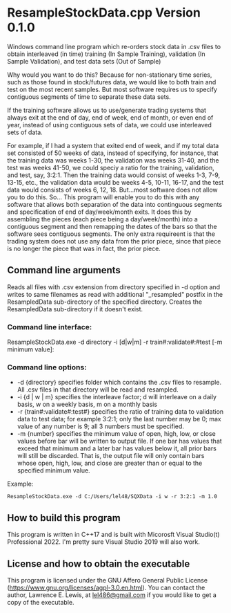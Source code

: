 # ResampleStockData.cpp Version 0.1.0
Windows command line program which re-orders stock data in .csv files to obtain interleaved (in time) training (In Sample Training),
validation (In Sample Validation), and test data sets (Out of Sample)

Why would you want to do this? Because for non-stationary time series, such as those found in stock/futures data, we would like to both train and test
on the most recent samples. But most software requires us to specify contiguous segments of time to separate these data sets.

If the training software allows us to use/generate trading systems that always exit at the end of day, end of week, end of month, or even end of
year, instead of using contiguous sets of data, we could use interleaved sets of data.

For example, if I had a system that exited end of week, and if my total data set consisted of 50 weeks of data, instead of specifying, for instance,
that the training data was weeks 1-30, the validation was weeks 31-40, and the test was weeks 41-50, we could speciy a ratio for the training,
validation, and test, say, 3:2:1. Then the training data would consist of weeks 1-3, 7-9, 13-15, etc., the validation data would be weeks 4-5, 10-11,
16-17, and the test data would consists of weeks 6, 12, 18. But...most software does not allow you to do this. So... This program will enable you
to do this with any software that allows both separation of the data into continguous segments and specification of end of day/week/month exits.
It does this by assembling the pieces (each piece being a day/week/month) into a contiguous segment and then remapping the dates of the bars so that
the software sees contiguous segments. The only extra requireent is that the trading system does not use any data from the prior piece, since that
piece is no longer the piece that was in fact, the prior piece.

## Command line arguments

Reads all files with .csv extension from directory specified in -d option and writes to same filenames as read with additional "_resampled" postfix
in the ResampledData sub-directory of the specified directory. Creates the ResampledData sub-directory if it doesn't exist.

### Command line interface:

ResampleStockData.exe -d directory -i [d|w|m] -r train#:validate#:#test [-m minimum value]:

### Command line options:

- -d {directory} specifies folder which contains the .csv files to resample. All .csv files in that directory will be read and resampled.
- -i {d | w | m} specifies the interleave factor; d will interleave on a daily basis, w on a weekly basis, m on a monthly basis
- -r {train#:validate#:test#} specifies the ratio of training data to validation data to test data; for example 3:2:1; only the last number may be 0;
max value of any number is 9; all 3 numbers must be specified.
- -m {number} specifies the minimum value of open, high, low, or close values before bar will be written to output file. If one bar has values that exceed
that minimum and a later bar has values below it, all prior bars will still be discarded. That is, the output file will only contain bars whose open,
high, low, and close are greater than or equal to the specified minimum value.

Example:
```
ResampleStockData.exe -d C:/Users/lel48/SQXData -i w -r 3:2:1 -m 1.0
```

## How to build this program
This program is written in C++17 and is built with Micorosft Visual Studio(t) Professional 2022. I'm pretty sure Visual Studio 2019 will also work.

## License and how to obtain the executable
This program is licensed under the GNU Affero General Public License (https://www.gnu.org/licenses/agpl-3.0.en.html).
You can contact the author, Lawrence E. Lewis, at lel486@gmail.com if you would like to get a copy of the executable.
```